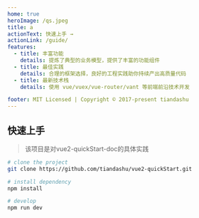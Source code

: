 ```yaml
---
home: true
heroImage: /qs.jpeg
title: a
actionText: 快速上手 →
actionLink: /guide/
features:
  - title: 丰富功能
    details: 提炼了典型的业务模型，提供了丰富的功能组件
  - title: 最佳实践
    details: 合理的框架选择，良好的工程实践助你持续产出高质量代码
  - title: 最新技术栈
    details: 使用 vue/vuex/vue-router/vant 等前端前沿技术开发

footer: MIT Licensed | Copyright © 2017-present tiandashu
---
```


## 快速上手
> 该项目是对vue2-quickStart-doc的具体实践
```bash
# clone the project
git clone https://github.com/tiandashu/vue2-quickStart.git

# install dependency
npm install

# develop
npm run dev
```
